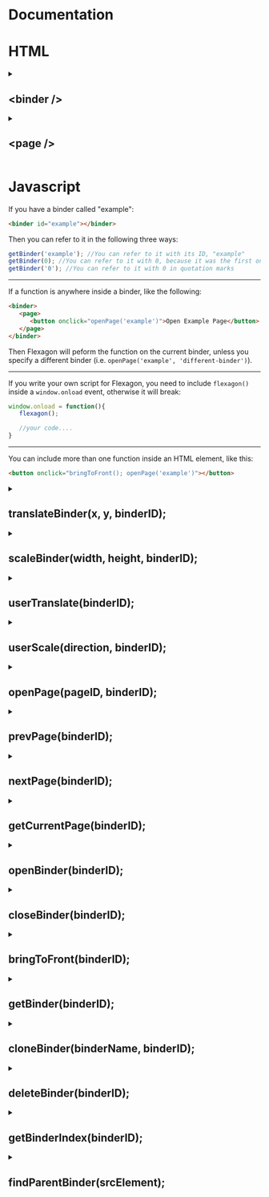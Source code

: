 #  Documentation

# HTML

<details>
<summary><h2>&lt;binder /&gt</h2></summary>
  
Flexagon works with an element called the `<binder />` element:
  
```HTML
<binder id="example-binder">...content...</binder>
```
All binder elements contain at least one `<page />` element. Binders can contain any HTML code.

Specify a unique __id__ for a binder to make it easier to refer to that binder (for instance, when using the `openBinder()` function).

<hr />

You can include all normal HTML attributes in a binder element (such as __id__, __style__, __onclick__ etc.):
```HTML
<binder style="background: #00ff00" onclick="bringToFront()"></binder>
```

For now, CSS attribute `right` and `bottom` will not work in Flexagon. Instead you can use `left: 100%` or `top: 100%` and it works the same

</details>

<details>
<summary><h2>&lt;page /&gt</h2></summary>
  
Every binder contains at least one page element:
```HTML
<page id="example-page">...content...</page>
```
Only one page can be displayed at a time. Pages can contain any HTML code.

Specify a unique __id__ for a page to make it easier to refer to that page (for instance, when using the `openPage()` function).

</details>

# Javascript

If you have a binder called "example":
```html
<binder id="example"></binder>
```
Then you can refer to it in the following three ways:
```javascript
getBinder('example'); //You can refer to it with its ID, "example"
getBinder(0); //You can refer to it with 0, because it was the first one loaded the document
getBinder('0'); //You can refer to it with 0 in quotation marks
```

<hr />

If a function is anywhere inside a binder, like the following:
```html
<binder>
   <page>
      <button onclick="openPage('example')">Open Example Page</button>
   </page>
</binder>
```
Then Flexagon will peform the function on the current binder, unless you specify a different binder (i.e. `openPage('example', 'different-binder')`).

<hr />

If you write your own script for Flexagon, you need to include `flexagon()` inside a `window.onload` event, otherwise it will break:
```javascript
window.onload = function(){
   flexagon();

   //your code....
}
```

<hr />

You can include more than one function inside an HTML element, like this:
```html
<button onclick="bringToFront(); openPage('example')"></button>
```

<details>
<summary><h2>translateBinder(x, y, binderID);</h2></summary>

> __x:__ string or number (optional)
> 
> __y:__ string or number (optional)
> 
> __binderID:__ string, number or Object (optional)

Reposition a binder on the screen according to specified __X__ and __Y__ coordinates. You may format those coordinates as a string. A __%__ sign repositions a binder relative to the page.

If __X__ or __Y__ coordinate is specified as __null__, then the relative __width__ and __height__ coordinate will remain the same, for example:

```javascript
translateBinder(null, '50%'); //This will change the y position to 50%, but the x position will remain the same
```

</details>

<details>
<summary><h2>scaleBinder(width, height, binderID);</h2></summary>

> __width:__ string or number (optional)
> 
> __height:__ string or number (optional)
> 
> __binderID:__ string, number or Object (optional)

Scale a binder according to specified __width__ and __height__ coordinates. You may format those coordinates as a string. A __%__ sign scales a binder relative to the page.

If __width__ or __height__ coordinate is specified as __null__, then the relative __width__ and __height__ coordinate will remain the same, for example:

```javascript
scaleBinder(null, '50%'); //This will change the height to 50%, but the width will remain the same
```

</details>

<details>
<summary><h2>userTranslate(binderID);</h2></summary>

> __binderID:__ string, number or Object (optional)

Drag a binder around the screen based on the cursor position.

<hr />

`userTranslate()` should be used in an `onmousedown` event, like the following example:

```HTML
<img src="move.png" onmousedown="userTranslate()">
```

</details>

<details>
<summary><h2>userScale(direction, binderID);</h2></summary>

> __direction:__ string
>
> __binderID:__ string, number or Object (optional)

Scale a binder in the specified direction ("left", "right", "up", or "down") based on the cursor position.

<hr />

`userScale()` should be used in an `onmousedown` event, like the following example:

```HTML
<button onmousedown="userScale('right');">Scale Right</button>
```
It's worth knowing that you can use `min-width` and `min-height` CSS style if you want your Binder to have a resize limit.

</details>

<details>
<summary><h2>openPage(pageID, binderID);</h2></summary>

> __pageID:__ string or number
>
> __binderID:__ string, number or Object (optional)

Open a specified  __pageID__ within a binder. Pages can be referred to in three ways:

```javascript
openPage('example'); //You can refer to it with its ID, "example"
openPage(0); //You can refer to it with 0, because it was the first one loaded the document
openPage('0'); //You can refer to it with 0 in quotation marks
```

<hr />

Example which opens the "cat" page in the "animals" binder:
```HTML
<a onclick="openPage('cat', 'animals')"></a>
```

</details>

<details>
<summary><h2>prevPage(binderID);</h2></summary>

> __binderID:__ string, number or Object (optional)

Opens the previous page index (the page that was loaded before the current page);

</details>

<details>
<summary><h2>nextPage(binderID);</h2></summary>

> __binderID:__ string, number or Object (optional)

Opens the next page index (the page that was loaded after the current page);

</details>

<details>
<summary><h2>getCurrentPage(binderID);</h2></summary>

> __binderID:__ string, number or Object (optional)

Returns the index of the page which is currently displayed in the binder.

</details>

<details>
<summary><h2>openBinder(binderID);</h2></summary>

> __binderID:__ string, number or Object

Opens the specified binder.

</details>

<details>
<summary><h2>closeBinder(binderID);</h2></summary>

> __binderID:__ string, number or Object (optional)

Closes the specified binder.

</details>

<details>
<summary><h2>bringToFront(binderID);</h2></summary>

> __binderID:__ string, number or Object (optional)

Display the binder above all other binders.

</details>

<details>
<summary><h2>getBinder(binderID);</h2></summary>

> __binderID:__ string, number or Object

Returns the specified binder's object instance in Javascript.

<hr />

If you want to manipulate the binder directly, then you can store the binder object as a variable:
```javascript
let myBinder = getBinder("random-binder");
```

</details>

<details>
<summary><h2>cloneBinder(binderName, binderID);</h2></summary>

> __binderName:__ string (optional)
> 
> __binderID:__ string, number or Object (optional)

Clones the specified binder with the id __binderName__. If the ID is already taken by a different binder, then it will be given a unique ID.

`cloneBinder()` returns the cloned binder, for example:

```javascript
let myBinder = getBinder("example");
let newBinder = cloneBinder(myBinder);

console.log(getBinderIndex(newBinder));
```

</details>

<details>
<summary><h2>deleteBinder(binderID);</h2></summary>

> __binderID:__ string, number or Object (optional)

Deletes the specified binder.

</details>


<details>
<summary><h2>getBinderIndex(binderID);</h2></summary>

> __binderID:__ string, number or Object (optional)

Returns the index of the specified binder.

</details>

<details>
<summary><h2>findParentBinder(srcElement);</h2></summary>

> __srcElement:__ Object (optional)

Returns the binder's index of any HTML element inside a binder.
</details>

